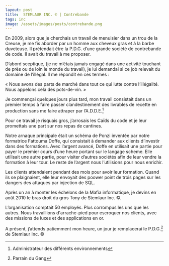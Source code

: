 ```yaml
---
layout: post
title:  STEMLAUR INC. © | Contrebande
tags: inc
image: /assets/images/posts/contrebande.png
---
```


En 2009, alors que je cherchais un travail de menuisier dans un trou de la Creuse, 
je me fis aborder par un homme aux cheveux gras et à la barbe duveteuse. 
Il prétendait être la P.D.G. d’une grande société de contrebande de code. Il avait du travail à me proposer. 

<!--more-->

D’abord sceptique, (je ne m’étais jamais engagé dans une activité touchant de près ou de loin le monde du travail), 
je lui demandai si ce job relevait du domaine de l’illégal. Il me répondit en ces termes :

« Nous avons des parts de marché dans tout ce qui lutte contre l’illégalité. Nous appelons cela des pots-de-vin. »

Je commençai quelques jours plus tard, mon travail consistait dans un premier temps à faire passer clandestinement des 
livrables de recette en production sans me faire attraper par l’A.D.D.E.[^fn-contrebande-adde] 

Pour ce travail je risquais gros, j’arrosais les Caïds du code et je leur promettais une part sur nos repas de cantines. 

Notre arnaque principale était un schéma de Ponzi inventée par notre formatrice Fattouma Doffe, qui consistait à 
demander aux clients d’investir dans des formations. 
Avec l’argent avancé, Doffe en utilisait une partie pour payer le premier cours d’une heure portant sur le langage scheme. 
Elle utilisait une autre partie, pour visiter d’autres sociétés afin de leur vendre la formation à leur tour. 
Le reste de l’argent nous l’utilisions pour nous enrichir.

Les clients attendaient pendant des mois pour avoir leur formation. 
Quand ils se plaignaient, elle leur envoyait des poower point de trois pages sur les dangers des attaques par injection de SQL.

Après un an à monter les échelons de la Mafia informatique, je devins en août 2010 le bras droit du gros Tony de Stemlaur Inc. ©.

L’organisation comptait 50 employés. Plus corrompus les uns que les autres. 
Nous travaillions d'arrache-pied pour escroquer nos clients, avec des missions de luxes et des applications en or.

A présent, j’attends patiemment mon heure, un jour je remplacerai le P.D.G.[^fn-contrebande-pdg] de Stemlaur Inc. ©

[^fn-contrebande-adde]: Administrateur des différents environnements
[^fn-contrebande-pdg]: Parrain du Gang